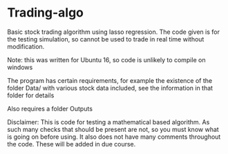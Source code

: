 # Trading-algo
Basic stock trading algorithm using lasso regression. The code given is for the testing simulation, so cannot be used to trade in real time without modification.

Note: this was written for Ubuntu 16, so code is unlikely to compile on windows

The program has certain requirements, for example the existence of the folder Data/ with various stock data included, see the information in that folder for details

Also requires a folder Outputs

Disclaimer: This is code for testing a mathematical based algorithm. As such many checks that should be present are not, so you must know what is going on before using. It also does not have many comments throughout the code. These will be added in due course.
